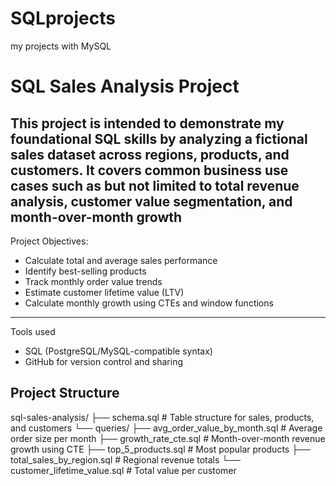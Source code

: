 # SQLprojects
my projects with MySQL
# SQL Sales Analysis Project

This project is intended to demonstrate my foundational SQL skills by analyzing a fictional sales dataset across regions, products, and customers. It covers common business use cases such as but not limited to total revenue analysis, customer value segmentation, and month-over-month growth
---

Project Objectives: 

- Calculate total and average sales performance
- Identify best-selling products
- Track monthly order value trends
- Estimate customer lifetime value (LTV)
- Calculate monthly growth using CTEs and window functions

---

Tools used

- SQL (PostgreSQL/MySQL-compatible syntax)
- GitHub for version control and sharing

## Project Structure

sql-sales-analysis/
├── schema.sql # Table structure for sales, products, and customers
└── queries/
├── avg_order_value_by_month.sql # Average order size per month
├── growth_rate_cte.sql # Month-over-month revenue growth using CTE
├── top_5_products.sql # Most popular products
├── total_sales_by_region.sql # Regional revenue totals
└── customer_lifetime_value.sql # Total value per customer
